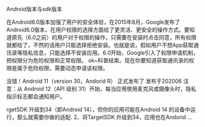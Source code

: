 Android版本与sdk版本


在Android6.0版本加强了用户的安全体验，在2015年8月，Google发布了Android6.0版本，在用户权限的选择方面给了更灵活、更安全的操作方式。要知道原先（6.0之前）的用户对于权限的操作，只需要在安装时点击同意，所有权限就都给了，不然的话用户只能选择拒绝安装。也就是说，假如用户不想App获取通讯录等隐私信息，只能选择不安装应用。6.0开始，Google引入了权限申请机制，把权限分为危险权限和正常权限。
ok~科普结束。现在你要知道获取通讯录的权限是属于危险权限，需要动态申请该权限。

没错！Android 11（version 30，Andorid R） 正式发布了  发布于202006
 注意：从 Android 12（API 级别 31）开始，每当应用使用麦克风或摄像头时，隐私指示标志都会通知用户。


rgetSDK 升级到34（即Android 14），但你的应用可能在Android 14 的设备中运行，那么就需要你做的适配. 2、将TargetSDK 升级到34，应用也在Andorid ...

